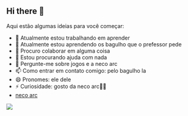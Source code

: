 ## Hi there 👋
Aqui estão algumas ideias para você começar:

- 🔭 Atualmente estou trabalhando em aprender
- 🌱 Atualmente estou aprendendo os bagulho que o prefessor pede
- 👯 Procuro colaborar em alguma coisa
- 🤔 Estou procurando ajuda com nada
- 💬 Pergunte-me sobre jogos e a neco arc
- 📫 Como entrar em contato comigo: pelo bagulho la
- 😄 Pronomes: ele dele
- ⚡ Curiosidade: gosto da neco arc🛌🏼
- [neco arc](https://youtu.be/9FmmnQZ0bfo?si=yz2UDJmuilXd09ho)

  
 ![](https://media1.tenor.com/m/P-xLQqc4ud4AAAAd/evil-neco.gif)
